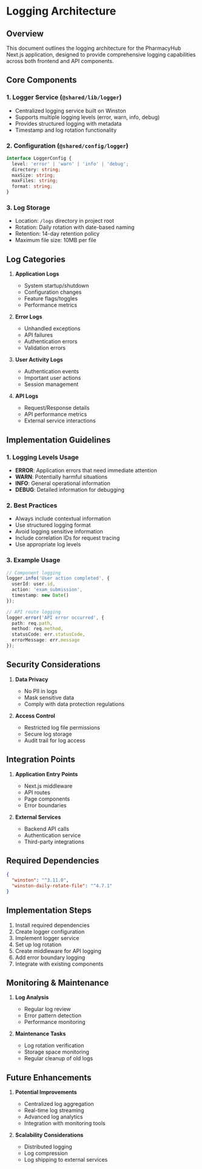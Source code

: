 # Logging Architecture

## Overview
This document outlines the logging architecture for the PharmacyHub Next.js application, designed to provide comprehensive logging capabilities across both frontend and API components.

## Core Components

### 1. Logger Service (`@shared/lib/logger`)
- Centralized logging service built on Winston
- Supports multiple logging levels (error, warn, info, debug)
- Provides structured logging with metadata
- Timestamp and log rotation functionality

### 2. Configuration (`@shared/config/logger`)
```typescript
interface LoggerConfig {
  level: 'error' | 'warn' | 'info' | 'debug';
  directory: string;
  maxSize: string;
  maxFiles: string;
  format: string;
}
```

### 3. Log Storage
- Location: `/logs` directory in project root
- Rotation: Daily rotation with date-based naming
- Retention: 14-day retention policy
- Maximum file size: 10MB per file

## Log Categories

1. **Application Logs**
   - System startup/shutdown
   - Configuration changes
   - Feature flags/toggles
   - Performance metrics

2. **Error Logs**
   - Unhandled exceptions
   - API failures
   - Authentication errors
   - Validation errors

3. **User Activity Logs**
   - Authentication events
   - Important user actions
   - Session management

4. **API Logs**
   - Request/Response details
   - API performance metrics
   - External service interactions

## Implementation Guidelines

### 1. Logging Levels Usage
- **ERROR**: Application errors that need immediate attention
- **WARN**: Potentially harmful situations
- **INFO**: General operational information
- **DEBUG**: Detailed information for debugging

### 2. Best Practices
- Always include contextual information
- Use structured logging format
- Avoid logging sensitive information
- Include correlation IDs for request tracing
- Use appropriate log levels

### 3. Example Usage

```typescript
// Component logging
logger.info('User action completed', {
  userId: user.id,
  action: 'exam_submission',
  timestamp: new Date()
});

// API route logging
logger.error('API error occurred', {
  path: req.path,
  method: req.method,
  statusCode: err.statusCode,
  errorMessage: err.message
});
```

## Security Considerations

1. **Data Privacy**
   - No PII in logs
   - Mask sensitive data
   - Comply with data protection regulations

2. **Access Control**
   - Restricted log file permissions
   - Secure log storage
   - Audit trail for log access

## Integration Points

1. **Application Entry Points**
   - Next.js middleware
   - API routes
   - Page components
   - Error boundaries

2. **External Services**
   - Backend API calls
   - Authentication service
   - Third-party integrations

## Required Dependencies

```json
{
  "winston": "^3.11.0",
  "winston-daily-rotate-file": "^4.7.1"
}
```

## Implementation Steps

1. Install required dependencies
2. Create logger configuration
3. Implement logger service
4. Set up log rotation
5. Create middleware for API logging
6. Add error boundary logging
7. Integrate with existing components

## Monitoring & Maintenance

1. **Log Analysis**
   - Regular log review
   - Error pattern detection
   - Performance monitoring

2. **Maintenance Tasks**
   - Log rotation verification
   - Storage space monitoring
   - Regular cleanup of old logs

## Future Enhancements

1. **Potential Improvements**
   - Centralized log aggregation
   - Real-time log streaming
   - Advanced log analytics
   - Integration with monitoring tools

2. **Scalability Considerations**
   - Distributed logging
   - Log compression
   - Log shipping to external services